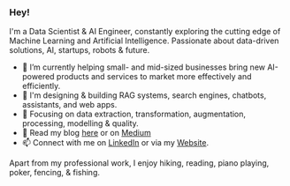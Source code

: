 ### Hey!

I'm a Data Scientist & AI Engineer, constantly exploring the cutting edge of Machine Learning and Artificial Intelligence. Passionate about data-driven solutions, AI, startups, robots & future.

- 🔭 I’m currently helping small- and mid-sized businesses bring new AI-powered products and services to market more effectively and efficiently.
- 🌱 I'm designing & building RAG systems, search engines, chatbots, assistants, and web apps.
- 🔎 Focusing on data extraction, transformation, augmentation, processing, modelling & quality.
- 💬 Read my blog [here](https://iamvladyashin.com/blog) or on [Medium](https://medium.com/@vladyashin)
- 📫 Connect with me on [LinkedIn](https://www.linkedin.com/in/vlad-yashin/) or via my [Website](https://iamvladyashin.com/).

Apart from my professional work, I enjoy hiking, reading, piano playing, poker, fencing, & fishing.
